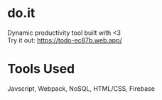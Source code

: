# do.it
Dynamic productivity tool built with <3  
Try it out: https://todo-ec87b.web.app/

# Tools Used
Javscript, Webpack, NoSQL, HTML/CSS, Firebase


